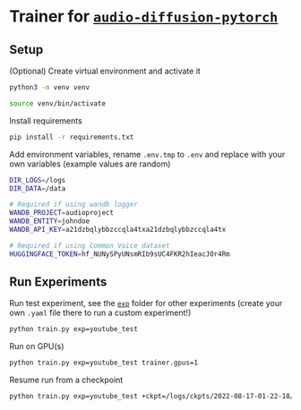 # Trainer for [`audio-diffusion-pytorch`](https://github.com/archinetai/audio-diffusion-pytorch)

## Setup

(Optional) Create virtual environment and activate it

```bash
python3 -m venv venv

source venv/bin/activate
```
Install requirements

```bash
pip install -r requirements.txt
```

Add environment variables, rename `.env.tmp` to `.env` and replace with your own variables (example values are random)
```bash
DIR_LOGS=/logs
DIR_DATA=/data

# Required if using wandb logger
WANDB_PROJECT=audioproject
WANDB_ENTITY=johndoe
WANDB_API_KEY=a21dzbqlybbzccqla4txa21dzbqlybbzccqla4tx

# Required if using Common Voice dataset
HUGGINGFACE_TOKEN=hf_NUNySPyUNsmRIb9sUC4FKR2hIeacJOr4Rm
```

## Run Experiments
Run test experiment, see the [`exp`](exp/) folder for other experiments (create your own `.yaml` file there to run a custom experiment!)
```bash
python train.py exp=youtube_test
```

Run on GPU(s)

```bash
python train.py exp=youtube_test trainer.gpus=1
```

Resume run from a checkpoint

```bash
python train.py exp=youtube_test +ckpt=/logs/ckpts/2022-08-17-01-22-18/'last.ckpt'
```
